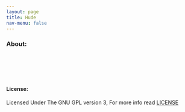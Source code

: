 ```yaml
---
layout: page
title: Hude
nav-menu: false
---
```


<div id="main" class="alt">
<div class="inner">
<h3> About: </h3>
<br>


<br><br>
<h4>License:</h4>
Licensed Under The GNU GPL version 3, For more info read <a target="_blank" href="https://github.com/AkosPaha/akospaha.github.io/blob/master/LICENSE.md">LICENSE</a>
<div>
</div>
